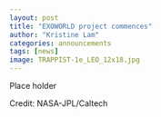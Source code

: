 ```yaml
---
layout: post
title: "EXOWORLD project commences"
author: "Kristine Lam"
categories: announcements
tags: [news]
image: TRAPPIST-1e_LEO_12x18.jpg 
---
```


Place holder

Credit:
NASA-JPL/Caltech
